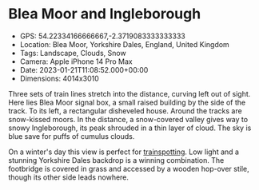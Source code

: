 # Blea Moor and Ingleborough

- GPS: 54.22334166666667,-2.3719083333333333
- Location: Blea Moor, Yorkshire Dales, England, United Kingdom
- Tags: Landscape, Clouds, Snow
- Camera: Apple iPhone 14 Pro Max
- Date: 2023-01-21T11:08:52.000+00:00
- Dimensions: 4014x3010

Three sets of train lines stretch into the distance, curving left out of sight. Here lies Blea Moor signal box, a small raised building by the side of the track. To its left, a rectangular disheveled house. Around the tracks are snow-kissed moors. In the distance, a snow-covered valley gives way to snowy Ingleborough, its peak shrouded in a thin layer of cloud. The sky is blue save for puffs of cumulus clouds.

On a winter's day this view is perfect for [trainspotting](./2023-01-22-adventure-week-3). Low light and a stunning Yorkshire Dales backdrop is a winning combination. The footbridge is covered in grass and accessed by a wooden hop-over stile, though its other side leads nowhere.
